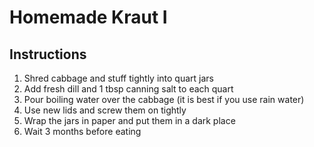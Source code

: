 # Homemade Kraut I

## Instructions

1. Shred cabbage and stuff tightly into quart jars
2. Add fresh dill and 1 tbsp canning salt to each quart
3. Pour boiling water over the cabbage (it is best if you use rain water)
4. Use new lids and screw them on tightly
5. Wrap the jars in paper and put them in a dark place
6. Wait 3 months before eating
